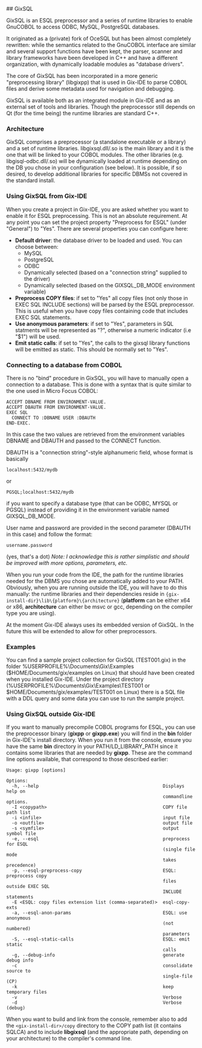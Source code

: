 ﻿﻿## GixSQL

GixSQL is an ESQL preprocessor and a series of runtime libraries to enable GnuCOBOL to access ODBC, MySQL, PostgreSQL databases.

It originated as a (private) fork of OceSQL but has been almost completely rewritten: while the semantics related to the GnuCOBOL interface are similar and several support functions have been kept, the parser, scanner and library frameworks have been developed in C++ and have a different organization, with dynamically loadable modules as "database drivers".

The core of GixSQL has been incorporated in a more generic "preprocessing library" (libgixpp) that is used in Gix-IDE to parse COBOL files and derive some metadata used for navigation and debugging.

GixSQL is available both as an integrated module in Gix-IDE and as an external set of tools and libraries. Though the preprocessor still depends on Qt (for the time being) the runtime libraries are standard C++.

### Architecture

GixSQL comprises a preprocessor (a standalone executable or a library) and a set of runtime libraries. libgixsql.dll/.so is the main library and it is the one that will be linked to your COBOL modules. The other libraries (e.g. libgisql-odbc.dll/.so) will be dynamically loaded at runtime depending on the DB you chose in your configuration (see below). It is possible, if so desired, to develop additional libraries for specific DBMSs not covered in the standard install.

### Using GixSQL from Gix-IDE
When you create a project in Gix-IDE, you are asked whether you want to enable it for ESQL preprocessing. This is not an absolute requirement. At any point you can set the project property "Preprocess for ESQL" (under "General") to "Yes". There are several properties you can configure here:

- **Default driver**: the database driver to be loaded and used. You can choose between:
	- MySQL
	- PostgreSQL
	- ODBC
	- Dynamically selected (based on a "connection string" supplied to the driver)
	- Dynamically selected (based on the GIXSQL_DB_MODE environment variable)
- **Preprocess COPY files**: if set to "Yes" all copy files (not only those in EXEC SQL INCLUDE sections) will be parsed by the ESQL preprocessor. This is useful when you have copy files containing code that includes EXEC SQL statements.
- **Use anonymous parameters**: if set to "Yes", parameters in SQL statments will be represented as "?", otherwise a numeric indicator (i.e "$1") will be used.
- **Emit static calls**: if set to "Yes", the calls to the gixsql library functions will be emitted as static. This should be normally set to "Yes".

### Connecting to a database from COBOL

There is no "bind" procedure in GixSQL, you will have to manually open a connection to a database. This is done with a syntax that is quite similar to the one used in Micro Focus COBOL:

    ACCEPT DBNAME FROM ENVIRONMENT-VALUE.                        
    ACCEPT DBAUTH FROM ENVIRONMENT-VALUE.                      
    EXEC SQL
      CONNECT TO :DBNAME USER :DBAUTH
    END-EXEC. 

In this case the two values are retrieved from the environment variables DBNAME and DBAUTH and passed to the CONNECT function.

DBAUTH is a "connection string"-style alphanumeric field, whose format is basically

    localhost:5432/mydb

or

    PGSQL;localhost:5432/mydb

if you want to specify a database type (that can be ODBC, MYSQL or PGSQL) instead of providing it in the environment variable named GIXSQL_DB_MODE.

User name and password are provided in the second parameter (DBAUTH in this case) and follow the format:

    username.password

(yes, that's a dot)
*Note: I acknowledge this is rather simplistic and should be improved with more options, parameters, etc.*

When you run your code from the IDE, the path for the runtime libraries needed for the DBMS you chose are automatically added to your PATH. Obviously, when you are running outside the IDE, you will have to do this manually: the runtime libraries and their dependencies reside in `{gix-install-dir}\lib\{platform}\{architecture}` (**platform** can be either x64 or x86, **architecture** can either be msvc or gcc, depending on the compiler type you are using).

At the moment  Gix-IDE always uses its embedded version of GixSQL. In the future this will be extended to allow for other preprocessors.

### Examples

You can find a sample project collection for GixSQL (TEST001.gix) in the folder %USERPROFILE%\Documents\Gix\Examples ($HOME/Documents/gix/examples on Linux) that should have been created when you installed Gix-IDE. Under the project directory (%USERPROFILE%\Documents\Gix\Examples\TEST001 or $HOME/Documents/gix/examples/TEST001 on Linux) there is a SQL file with a DDL query and some data you can use to run the sample project.

### Using GixSQL outside Gix-IDE

If you want to manually precompile COBOL programs for ESQL, you can use the preprocessor binary (**gixpp** or **gixpp.exe**) you will find in the **bin** folder in Gix-IDE's install directory. When you run it from the console, ensure you have the same **bin** directory in your PATH/LD_LIBRARY_PATH since it contains some libraries that are needed by **gixpp**. These are the command line options available, that correspond to those described earlier:

    Usage: gixpp [options]
    
    Options:
      -h, --help                                              Displays help on
                                                              commandline options.
      -I <copypath>                                           COPY file path list
      -i <infile>                                             input file
      -o <outfile>                                            output file
      -s <symfile>                                            output symbol file
      -e, --esql                                              preprocess for ESQL
                                                              (single file mode
                                                              takes precedence)
      -p, --esql-preprocess-copy                              ESQL: preprocess copy
                                                              files outside EXEC SQL
                                                              INCLUDE statements
      -E <ESQL: copy files extension list (comma-separated)>  esql-copy-exts
      -a, --esql-anon-params                                  ESQL: use anonymous
                                                              (not numbered)
                                                              parameters
      -S, --esql-static-calls                                 ESQL: emit static
                                                              calls
      -g, --debug-info                                        generate debug info
      -c                                                      consolidate source to
                                                              single-file (CP)
      -k                                                      keep temporary files
      -v                                                      Verbose
      -d                                                      Verbose (debug)

When you want to build and link from the console, remember also to add the `<gix-install-dir>/copy` directory to the COPY path list (it contains SQLCA) and to include **libgixsql** (and the appropriate path, depending on your architecture) to the compiler's command line.


